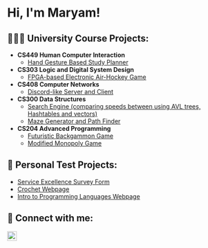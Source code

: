 <h1>Hi, I'm Maryam! </h1>

<h2>👩🏻‍💻 University Course Projects:</h2>

- <b>CS449 Human Computer Interaction</b>
  - [Hand Gesture Based Study Planner](https://github.com/raghadArar/cs449_Assignment5.git)
- <b>CS303 Logic and Digital System Design</b>
  - [FPGA-based Electronic Air-Hockey Game](https://github.com/maryambaig105/FPGA-based-air-hockey-game)
- <b>CS408 Computer Networks</b>
  - [Discord-like Server and Client](https://github.com/maryambaig105/Discord-Like-Server-and-Client) 
- <b>CS300 Data Structures</b>
  - [Search Engine (comparing speeds between using AVL trees, Hashtables and vectors)](https://github.com/maryambaig105/Search-Engine)
  - [Maze Generator and Path Finder](https://github.com/maryambaig105/Maze-Generator)
- <b>CS204 Advanced Programming</b>
  - [Futuristic Backgammon Game](https://github.com/maryambaig105/Futuristic-Backgamon)
  - [Modified Monopoly Game](https://github.com/maryambaig105/Modified-Monopoly)

<h2>🎨 Personal Test Projects:</h2>
 
  - [Service Excellence Survey Form](https://github.com/maryambaig105/Survey-form)
  -  [Crochet Webpage](https://github.com/maryambaig105/fun-facts-about-crochet)
  - [Intro to Programming Languages Webpage](https://github.com/maryambaig105/Introduction-to-programming-languages)



<h2> 🤳 Connect with me:</h2>


[<img align="left" alt="JoshMadakor | LinkedIn" width="22px" src="https://cdn.jsdelivr.net/npm/simple-icons@v3/icons/linkedin.svg" />][linkedin]


[linkedin]: https://www.linkedin.com/in/maryam-baig-432417243/

